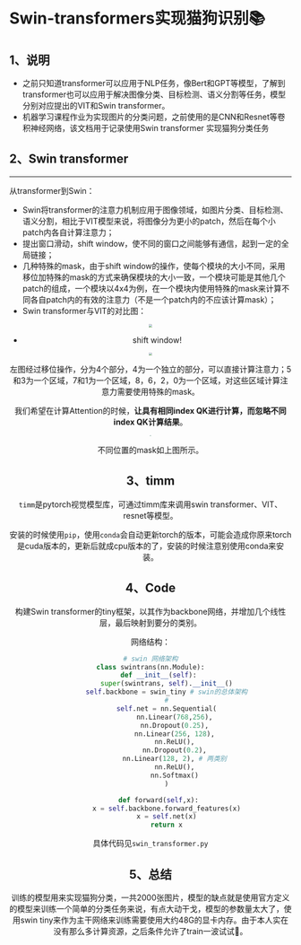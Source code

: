 # Swin-transformers实现猫狗识别📚

## 1、说明

- 之前只知道transformer可以应用于NLP任务，像Bert和GPT等模型，了解到transformer也可以应用于解决图像分类、目标检测、语义分割等任务，模型分别对应提出的VIT和Swin transformer。
- 机器学习课程作业为实现图片的分类问题，之前使用的是CNN和Resnet等卷积神经网络，该文档用于记录使用Swin transformer 实现猫狗分类任务

## 2、Swin transformer

---

从transformer到Swin：

- Swin将transformer的注意力机制应用于图像领域，如图片分类、目标检测、语义分割，相比于VIT模型来说，将图像分为更小的patch，然后在每个小patch内各自计算注意力；
- 提出窗口滑动，shift window，使不同的窗口之间能够有通信，起到一定的全局链接；
- 几种特殊的mask，由于shift window的操作，使每个模块的大小不同，采用移位加特殊的mask的方式来确保模块的大小一致，一个模块可能是其他几个patch的组成，一个模块以4x4为例，在一个模块内使用特殊的mask来计算不同各自patch内的有效的注意力（不是一个patch内的不应该计算mask）；
- Swin transformer与VIT的对比图：

<div align=center><img src="https://gitee.com/kkkcstx/kkkcs/raw/master/img/20220502200032.png" style="zoom: 40%;" />

- shift window!

<div align=center><img src="https://gitee.com/kkkcstx/kkkcs/raw/master/img/20220502200443.png" style="zoom: 33%;"> </div>

左图经过移位操作，分为4个部分，4为一个独立的部分，可以直接计算注意力；5和3为一个区域，7和1为一个区域，8，6，2，0为一个区域，对这些区域计算注意力需要使用特殊的mask。

我们希望在计算Attention的时候，**让具有相同index QK进行计算，而忽略不同index QK计算结果**。


<div align=center><img src="https://gitee.com/kkkcstx/kkkcs/raw/master/img/20220502201637.png" style="zoom: 10%;" />



不同位置的mask如上图所示。

## 3、timm

`timm`是pytorch视觉模型库，可通过timm库来调用swin transformer、VIT、resnet等模型。

安装的时候使用`pip`，使用`conda`会自动更新torch的版本，可能会造成你原来torch是cuda版本的，更新后就成cpu版本的了，安装的时候注意别使用conda来安装。

## 4、Code

构建Swin transformer的tiny框架，以其作为backbone网络，并增加几个线性层，最后映射到要分的类别。

网络结构：

```python
# swin 网络架构
class swintrans(nn.Module):
    def __init__(self):
        super(swintrans, self).__init__()
        self.backbone = swin_tiny # swin的总体架构
        #
        self.net = nn.Sequential(
            nn.Linear(768,256),
            nn.Dropout(0.25),
            nn.Linear(256, 128),
            nn.ReLU(),
            nn.Dropout(0.2),
            nn.Linear(128, 2), # 两类别
            nn.ReLU(),
            nn.Softmax()
        )

    def forward(self,x):
        x = self.backbone.forward_features(x)
        x = self.net(x)
        return x
```

具体代码见`swin_transformer.py`

## 5、总结

训练的模型用来实现猫狗分类，一共2000张图片，模型的缺点就是使用官方定义的模型来训练一个简单的分类任务来说，有点大动干戈，模型的参数量太大了，使用swin tiny来作为主干网络来训练需要使用大约48G的显卡内存。由于本人实在没有那么多计算资源，之后条件允许了train一波试试👻。

